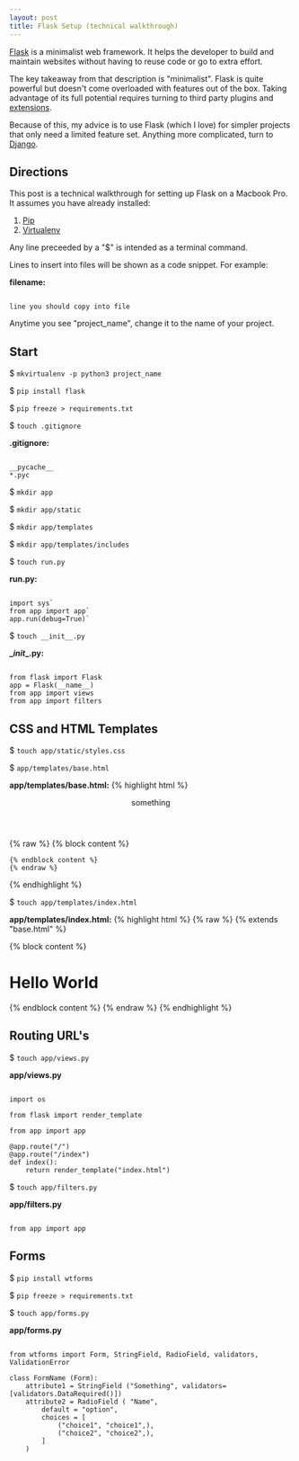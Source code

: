```yaml
---
layout: post
title: Flask Setup (technical walkthrough)
---
```


[Flask](http://flask.pocoo.org/ "Flask") is a minimalist web framework. It helps the developer to build and maintain websites without having to reuse code or go to extra effort. 

The key takeaway from that description is "minimalist". Flask is quite powerful but doesn't come overloaded with features out of the box. Taking advantage of its full potential requires turning to third party plugins and [extensions](http://flask.pocoo.org/extensions/ "extensions").

Because of this, my advice is to use Flask (which I love) for simpler projects that only need a limited feature set. Anything more complicated, turn to [Django](https://www.djangoproject.com/ "Django").

## Directions

This post is a technical walkthrough for setting up Flask on a Macbook Pro.  It assumes you have already installed: 
1. [Pip](https://pip.pypa.io/en/stable/installing/ "Pip")
2. [Virtualenv](https://virtualenv.pypa.io/en/stable/ "Virtualenv")

Any line preceeded by a "$" is intended as a terminal command. 

Lines to insert into files will be shown as a code snippet. For example:

**filename:**
<pre><code>
line you should copy into file 
</code></pre>

Anytime you see "project_name", change it to the name of your project. 


## Start

$ `mkvirtualenv -p python3 project_name`

$ `pip install flask`

$ `pip freeze > requirements.txt`

$ `touch .gitignore`

**.gitignore:**
<pre><code>
__pycache__
*.pyc
</code></pre>

$ `mkdir app`

$ `mkdir app/static`

$ `mkdir app/templates`

$ `mkdir app/templates/includes`

$ `touch run.py`

**run.py:**
<pre><code>
import sys`
from app import app`
app.run(debug=True)`
</code></pre>

$ `touch __init__.py`

**\__init__.py:**
<pre><code>
from flask import Flask
app = Flask(__name__)
from app import views
from app import filters
</code></pre>

## CSS and HTML Templates

$ `touch app/static/styles.css`

$ `app/templates/base.html`

**app/templates/base.html:**
{% highlight html %}
<!DOCTYPE html>
<html lang="en">
<head>
    <meta charset="UTF-8">
    <title>Document</title>
</head>
<body>
    <header>something</header>
    {% raw %}
    {% block content %}
        
    {% endblock content %}
    {% endraw %}
</body>
<footer></footer>
</html>
{% endhighlight %}

$ `touch app/templates/index.html`

**app/templates/index.html:**
{% highlight html %}
{% raw %}
{% extends "base.html" %}

{% block content %}
    <h1>Hello World</h1>
{% endblock content %} {% endraw %}
{% endhighlight %}

## Routing URL's

$ `touch app/views.py`

**app/views.py**
<pre><code>
import os

from flask import render_template

from app import app

@app.route("/")
@app.route("/index")
def index():
    return render_template("index.html")
</code></pre>

$ `touch app/filters.py`

**app/filters.py**
<pre><code>
from app import app
</code></pre>


## Forms

$ `pip install wtforms`

$ `pip freeze > requirements.txt`

$ `touch app/forms.py`

**app/forms.py**
<pre><code>
from wtforms import Form, StringField, RadioField, validators, ValidationError

class FormName (Form):
    attribute1 = StringField ("Something", validators=[validators.DataRequired()])
    attribute2 = RadioField ( "Name",
        default = "option",
        choices = [
            ("choice1", "choice1",),
            ("choice2", "choice2",),
        ]
    )
</code></pre>

    





